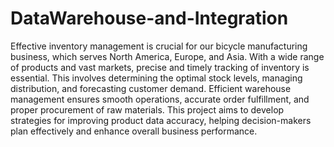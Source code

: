 # DataWarehouse-and-Integration
Effective inventory management is crucial for our bicycle manufacturing business, which serves North America, Europe, and Asia. With a wide range of products and vast markets, precise and timely tracking of inventory is essential. This involves determining the optimal stock levels, managing distribution, and forecasting customer demand. Efficient warehouse management ensures smooth operations, accurate order fulfillment, and proper procurement of raw materials. This project aims to develop strategies for improving product data accuracy, helping decision-makers plan effectively and enhance overall business performance.
